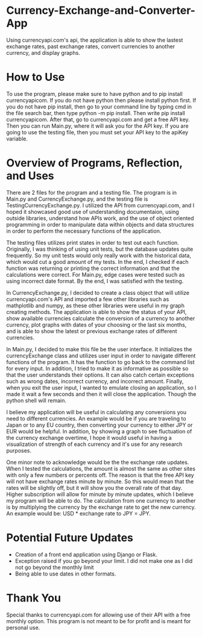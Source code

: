 # Currency-Exchange-and-Converter-App
Using currencyapi.com's api, the application is able to show the lastest exchange rates, past exchange rates, convert currencies to another currency, and display graphs.


# How to Use
To use the program, please make sure to have python and to pip install currencyapicom. If you do not have python then please install python first. If you do not have pip install, then go to your command line by typing cmd in the file search bar, then type python -m pip install. Then write pip install currencyapicom. After that, go to currencyapi.com and get a free API key. Then you can run Main.py, where it will ask you for the API key. If you are going to use the testing file, then you must set your API key to the apiKey variable.


# Overview of Programs, Reflection, and Uses
There are 2 files for the program and a testing file. The program is in Main.py and CurrencyExchange.py, and the testing file is TestingCurrencyExchange.py. I utilized the API from currencyapi.com, and I hoped it showcased good use of understanding documentaion, using outside libraries, understand how
APIs work, and the use of object oriented programming in order to manipulate data within objects and data structures in order to perform the necessary functions of the application.

The testing files utilizes print states in order to test out each function. Originally, I was thinking of using unit tests, but the database updates quite frequently. So my unit tests would only really work with the historical data, which would cut a good amount of my tests. In the end, I checked if each function was returning or printing the correct information and that the calculations were correct. For Main.py, edge cases were tested such as using incorrect date format. By the end, I was satisfied with the testing.

In CurrencyExchange.py, I decided to create a class object that will utilize currencyapi.com's API and imported a few other libraries such as mathplotlib and numpy, as these other libraries were useful in my graph creating methods. The application is able to show the status of your API, show available currencies calculate the conversion of a currency to another currency, plot graphs with dates of your choosing or the last six months, and is able to show the latest or previous exchange rates of different currencies.

In Main.py, I decided to make this file be the user interface. It initializes the currencyExchange class and utilizes user input in order to navigate different
functions of the program. It has the function to go back to the command list for every input. In addition, I tried to make it as informative as possible so that the user understands their options. It can also catch certain exceptions such as wrong dates, incorrect currency, and incorrect amount. Finally, when you exit the user input, I wanted to emulate closing an application, so I made it wait a few seconds and then it will close the application. Though the python shell will remain.

I believe my application will be useful in calculating any conversions you need to different currencies. An example would be if you are traveling to Japan or to any EU country, then converting your currency to either JPY or EUR would be helpful. In addition, by showing a graph to see fluctuation of the currency exchange overtime, I hope it would useful in having a visualization of strength of each currency and it's use for any research purposes. 

One minor note to acknowledge would be the the exchange rate updates. When I tested the calculations, the amount is almost the same as other sites with only a few numbers or percents off. The reason is that the free API key will not have exchange rates minute by minute. So this would mean that the rates will be slightly off, but it will show you the overall rate of that day. Higher subscription will allow for minute by minute updates, which I believe my program will be able to do. The calculation from one currency to another is by multiplying the currency by the exchange rate to get the new currency. An example would be: USD * exchange rate to JPY = JPY.

# Potential Future Updates
- Creation of a front end application using Django or Flask.
- Exception raised if you go beyond your limit. I did not make one as I did not go beyond the monthly limit
- Being able to use dates in other formats.


# Thank You
Special thanks to currencyapi.com for allowing use of their API with a free monthly option. This program is not meant to be for profit and is meant for personal use.
